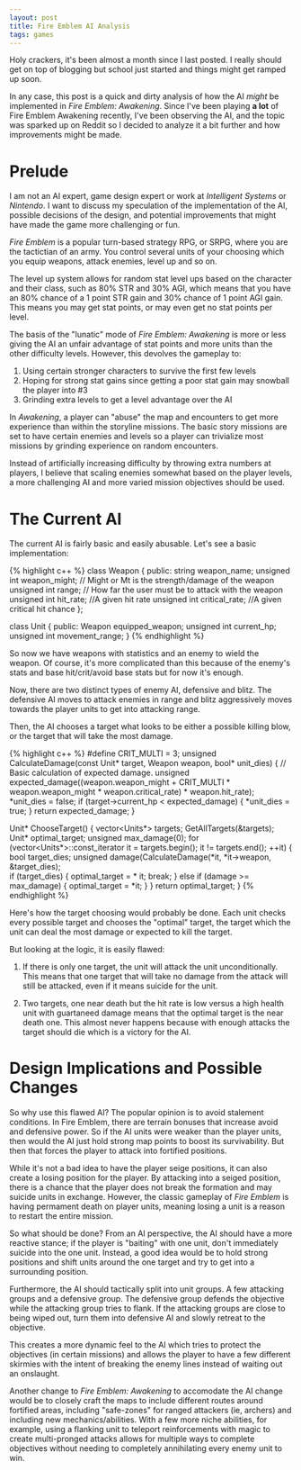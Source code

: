 ```yaml
---
layout: post
title: Fire Emblem AI Analysis
tags: games
---
```


Holy crackers, it's been almost a month since I last posted.  I really should get on top of blogging but school just started and things might get ramped up soon.

In any case, this post is a quick and dirty analysis of how the AI *might* be implemented in *Fire Emblem: Awakening*.  Since I've been playing **a lot** of Fire Emblem Awakening recently, I've been observing the AI, and the topic was sparked up on Reddit so I decided to analyze it a bit further and how improvements might be made.

# Prelude 
I am not an AI expert, game design expert or work at *Intelligent Systems* or *Nintendo*.  I want to discuss my speculation of the implementation of the AI, possible decisions of the design, and potential improvements that might have made the game more challenging or fun.

*Fire Emblem* is a popular turn-based strategy RPG, or SRPG, where you are the tactictian of an army.  You control several units of your choosing which you equip weapons, attack enemies, level up and so on.  

The level up system allows for random stat level ups based on the character and their class, such as 80% STR and 30% AGI, which means that you have an 80% chance of a 1 point STR gain and 30% chance of 1 point AGI gain.  This means you may get stat points, or may even get no stat points per level.

The basis of the "lunatic" mode of *Fire Emblem: Awakening* is more or less giving the AI an unfair advantage of stat points and more units than the other difficulty levels.  However, this devolves the gameplay to:
1. Using certain stronger characters to survive the first few levels
2. Hoping for strong stat gains since getting a poor stat gain may snowball the player into #3
3. Grinding extra levels to get a level advantage over the AI

In *Awakening*, a player can "abuse" the map and encounters to get more experience than within the storyline missions.  The basic story missions are set to have certain enemies and levels so a player can trivialize most missions by grinding experience on random encounters.

Instead of artificially increasing difficulty by throwing extra numbers at players, I believe that scaling enemies somewhat based on the player levels, a more challenging AI and more varied mission objectives should be used.

# The Current AI
The current AI is fairly basic and easily abusable.  Let's see a basic implementation:

{% highlight c++ %}
class Weapon {
  public:
	string weapon_name;
	unsigned int weapon_might;  // Might or Mt is the strength/damage of the weapon
	unsigned int range;	// How far the user must be to attack with the weapon
	unsigned int hit_rate; //A given hit rate
	unsigned int critical_rate;	//A given critical hit chance
};

class Unit {
  public:
	Weapon equipped_weapon;
	unsigned int current_hp;
	unsigned int movement_range;
}
{% endhighlight %}

So now we have weapons with statistics and an enemy to wield the weapon.  Of course, it's more complicated than this because of the enemy's stats and base hit/crit/avoid base stats but for now it's enough.

Now, there are two distinct types of enemy AI, defensive and blitz.  The defensive AI moves to attack enemies in range and blitz aggressively moves towards the player units to get into attacking range.

Then, the AI chooses a target what looks to be either a possible killing blow, or the target that will take the most damage.

{% highlight c++ %}
#define CRIT_MULTI = 3;
unsigned CalculateDamage(const Unit* target, Weapon weapon, bool* unit_dies) {
	// Basic calculation of expected damage.
	unsigned expected_damage((weapon.weapon_might + 
	  CRIT_MULTI * weapon.weapon_might * weapon.critical_rate) * weapon.hit_rate);
	*unit_dies = false;
	if (target->current_hp < expected_damage)
	{
		*unit_dies = true;
	}
	return expected_damage;
}

Unit* ChooseTarget() {
	vector<Units*> targets;
	GetAllTargets(&targets);
	Unit* optimal_target; 
	unsigned max_damage(0);
	for (vector<Units*>::const_iterator it = targets.begin(); it != targets.end(); ++it)
	{
		bool target_dies;
		unsigned damage(CalculateDamage(*it, *it->weapon, &target_dies);		
		if (target_dies)
		{
			optimal_target = * it;
			break;
		}
		else if (damage >= max_damage)
		{
			optimal_target = *it;
		}
	}
	return optimal_target;
}
{% endhighlight %}

Here's how the target choosing would probably be done.  Each unit checks every possible target and chooses the "optimal" target, the target which the unit can deal the most damage or expected to kill the target.

But looking at the logic, it is easily flawed:

1. If there is only one target, the unit will attack the unit unconditionally.  This means that one target that will take no damage from the attack will still be attacked, even if it means suicide for the unit.

2. Two targets, one near death but the hit rate is low versus a high health unit with guartaneed damage means that the optimal target is the near death one.  This almost never happens because with enough attacks the target should die which is a victory for the AI.

# Design Implications and Possible Changes

So why use this flawed AI?  The popular opinion is to avoid stalement conditions.  In Fire Emblem, there are terrain bonuses that increase avoid and defensive power.  So if the AI units were weaker than the player units, then would the AI just hold strong map points to boost its survivability.  But then that forces the player to attack into fortified positions.

While it's not a bad idea to have the player seige positions, it can also create a losing position for the player. By attacking into a seiged position, there is a chance that the player does not break the formation and may suicide units in exchange. However, the classic gameplay of *Fire Emblem* is having permament death on player units, meaning losing a unit is a reason to restart the entire mission.

So what should be done?  From an AI perspective, the AI should have a more reactive stance;  if the player is "baiting" with one unit, don't immediately suicide into the one unit.  Instead, a good idea would be to hold strong positions and shift units around the one target and try to get into a surrounding position.

Furthermore, the AI should tactically split into unit groups.  A few attacking groups and a defensive group.  The defensive group defends the objective while the attacking group tries to flank.  If the attacking groups are close to being wiped out, turn them into defensive AI and slowly retreat to the objective.

This creates a more dynamic feel to the AI which tries to protect the objectives (in certain missions) and allows the player to have a few different skirmies with the intent of breaking the enemy lines instead of waiting out an onslaught.

Another change to *Fire Emblem: Awakening* to accomodate the AI change would be to closely craft the maps to include different routes around fortified areas, including "safe-zones" for ranged attackers (ie, archers) and including new mechanics/abilities.  With a few more niche abilities, for example, using a flanking unit to teleport reinforcements with magic to create multi-pronged attacks allows for multiple ways to complete objectives without needing to completely annihilating every enemy unit to win.
